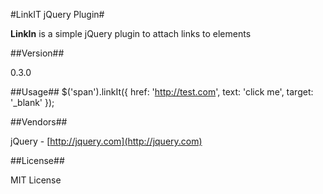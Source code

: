 #LinkIT jQuery Plugin#

**LinkIn** is a simple jQuery plugin to attach links to elements

##Version##

0.3.0

##Usage##
	    $('span').linkIt({
          href: 'http://test.com',
          text: 'click me',
          target: '_blank'
        });


##Vendors##

jQuery - [http://jquery.com](http://jquery.com)


##License##

MIT License
